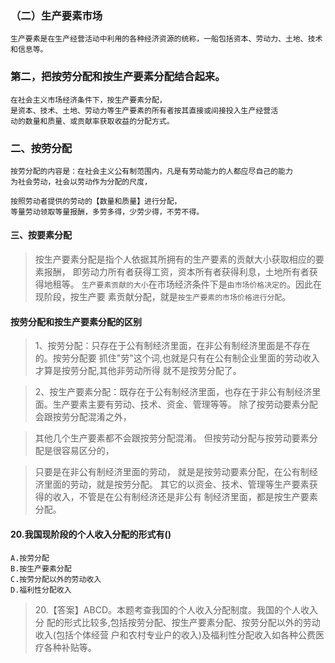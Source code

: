 ### （二）生产要素市场
    生产要素是在生产经营活动中利用的各种经济资源的统称，一船包括资本、劳动力、土地、技术和信息等。

### 第二，把按劳分配和按生产要素分配结合起来。
    在社会主义市场经济条件下，按生产要素分配，
    是资本、技术、土地、劳动力等生产要素的所有者按其直接或间接投入生产经营活
    动的数量和质量、或贡献率获取收益的分配方式。

### 二、按劳分配
    按劳分配的内容是：在社会主义公有制范围内，凡是有劳动能力的人都应尽自己的能力
    为社会劳动，社会以劳动作为分配的尺度，
    
    按照劳动者提供的劳动的【数量和质量】进行分配，
    等量劳动领取等量报酬，多劳多得，少劳少得，不劳不得。

#### 三、按要素分配
>   按生产要素分配是指个人依据其所拥有的生产要素的贡献大小获取相应的要素报酬，
    即劳动力所有者获得工资，资本所有者获得利息，土地所有者获得地租等。
    `生产要素贡献的大小`在市场经济条件下是`由市场价格决定的`。因此在现阶段，按生产要
    素贡献分配，就是`按生产要素的市场价格进行分配`。



#### 按劳分配和按生产要素分配的区别
>   1、按劳分配：只存在于公有制经济里面，在非公有制经济里面是不存在的。按劳分配要
抓住"劳"这个词,也就是只有在公有制企业里面的劳动收入才算是按劳分配,其他非劳动所得
就不是按劳分配了。

>   2、按生产要素分配：既存在于公有制经济里面，也存在于非公有制经济里面。生产要素主要有劳动、技术、资金、管理等等。
除了按劳动要素分配会跟按劳分配混淆之外，

>   其他几个生产要素都不会跟按劳分配混淆。
但按劳动分配与按劳动要素分配是很容易区分的，

>   只要是在非公有制经济里面的劳动，
就是是按劳动要素分配，在公有制经济里面的劳动，就是按劳分配。
其它的以资金、技术、管理等生产要素获得的收入，不管是在公有制经济还是非公有
制经济里面，都是按生产要素分配。


#### 20.我国现阶段的个人收入分配的形式有()
    A.按劳分配
    B.按生产要素分配
    C.按劳分配以外的劳动收入
    D.福利性分配收入
>   20.【答案】ABCD。本题考查我国的个人收入分配制度。我国的个人收入分
    配的形式比较多,包括按劳分配、按生产要素分配、按劳分配以外的劳动收入(包括个体经营
    户和农村专业户的收入)及福利性分配收入如各种公费医疗各种补贴等。
    






















    